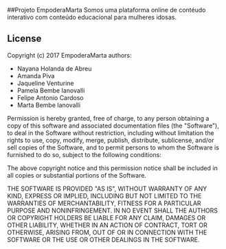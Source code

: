 ##Projeto EmpoderaMarta
Somos uma plataforma online de contéudo interativo com conteúdo educacional para mulheres idosas.

## License
Copyright (c) 2017 EmpoderaMarta authors:
* Nayana Holanda de Abreu
* Amanda Piva
* Jaqueline Venturine
* Pamela Bembe Ianovalli
* Felipe Antonio Cardoso 
* Marta Bembe Ianovalli

Permission is hereby granted, free of charge, to any person obtaining a copy
of this software and associated documentation files (the "Software"), to deal
in the Software without restriction, including without limitation the rights
to use, copy, modify, merge, publish, distribute, sublicense, and/or sell
copies of the Software, and to permit persons to whom the Software is
furnished to do so, subject to the following conditions:

The above copyright notice and this permission notice shall be included in
all copies or substantial portions of the Software.

THE SOFTWARE IS PROVIDED "AS IS", WITHOUT WARRANTY OF ANY KIND, EXPRESS OR
IMPLIED, INCLUDING BUT NOT LIMITED TO THE WARRANTIES OF MERCHANTABILITY,
FITNESS FOR A PARTICULAR PURPOSE AND NONINFRINGEMENT. IN NO EVENT SHALL THE
AUTHORS OR COPYRIGHT HOLDERS BE LIABLE FOR ANY CLAIM, DAMAGES OR OTHER
LIABILITY, WHETHER IN AN ACTION OF CONTRACT, TORT OR OTHERWISE, ARISING FROM,
OUT OF OR IN CONNECTION WITH THE SOFTWARE OR THE USE OR OTHER DEALINGS IN
THE SOFTWARE.
